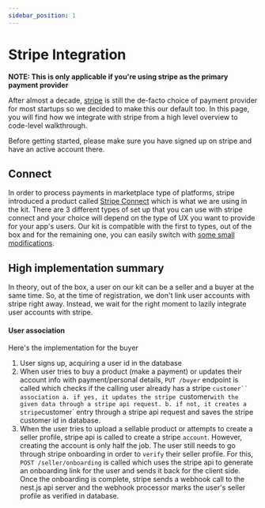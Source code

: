 ```yaml
---
sidebar_position: 1
---
```


# Stripe Integration

**NOTE: This is only applicable if you're using stripe as the primary payment provider**

After almost a decade, [stripe](https://stripe.com) is still the de-facto choice of payment provider for most startups so we decided to make this our default too. In this page, you will find how we integrate with stripe from a high level overview to code-level walkthrough.

Before getting started, please make sure you have signed up on stripe and have an active account there.

## Connect

In order to process payments in marketplace type of platforms, stripe introduced a product called [Stripe Connect](https://stripe.com/connect) which is what we are using in the kit. There are 3 different types of set up that you can use with stripe connect and your choice will depend on the type of UX you want to provide for your app's users. Our kit is compatible with the first to types, out of the box and for the remaining one, you can easily switch with [some small modifications](broken_link).

## High implementation summary
In theory, out of the box, a user on our kit can be a seller and a buyer at the same time. So, at the time of registration, we don't link user accounts with stripe right away. Instead, we wait for the right moment to lazily integrate user accounts with stripe.

#### User association
Here's the implementation for the buyer
1. User signs up, acquiring a user id in the database
2. When user tries to buy a product (make a payment) or updates their account info with payment/personal details, `PUT /buyer` endpoint is called which checks if the calling user already has a stripe `customer`` association
  a. if yes, it updates the stripe `customer` with the given data through a stripe api request.
  b. if not, it creates a stripe `customer` entry through a stripe api request and saves the stripe customer id in database.
3. When the user tries to upload a sellable product or attempts to create a seller profile, stripe api is called to create a stripe `account`. However, creating the account is only half the job. The user still needs to go through stripe onboarding in order to `verify` their seller profile. For this, `POST /seller/onboarding` is called which uses the stripe api to generate an onboarding link for the user and sends it back for the client side. Once the onboarding is complete, stripe sends a webhook call to the nest.js api server and the webhook processor marks the user's seller profile as verified in database.

